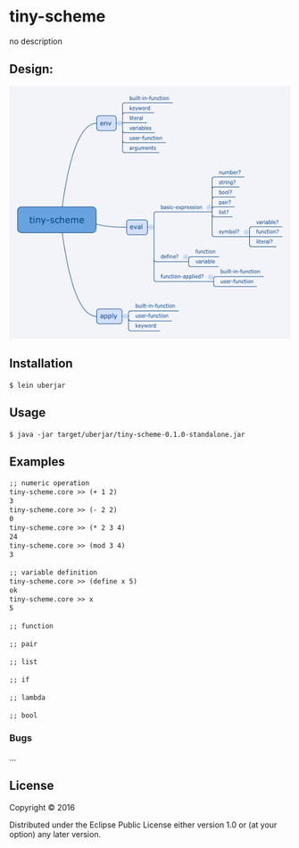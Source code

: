 # tiny-scheme

no description    

## Design:

![design](doc/tiny-scheme.png)

## Installation


    $ lein uberjar

## Usage


    $ java -jar target/uberjar/tiny-scheme-0.1.0-standalone.jar

## Examples

    ;; numeric operation
    tiny-scheme.core >> (+ 1 2)
    3
    tiny-scheme.core >> (- 2 2)
    0
    tiny-scheme.core >> (* 2 3 4)
    24
    tiny-scheme.core >> (mod 3 4)
    3

    ;; variable definition
    tiny-scheme.core >> (define x 5)
    ok
    tiny-scheme.core >> x
    5

    ;; function 

    ;; pair

    ;; list

    ;; if

    ;; lambda

    ;; bool

### Bugs

...

## License

Copyright © 2016 

Distributed under the Eclipse Public License either version 1.0 or (at
your option) any later version.
